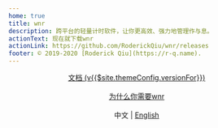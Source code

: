 ```yaml
---
home: true
title: wnr
description: 跨平台的轻量计时软件，让你更高效、强力地管理作与息。
actionText: 现在就下载wnr
actionLink: https://github.com/RoderickQiu/wnr/releases
footer: © 2019-2020 [Roderick Qiu](https://r-q.name).
---
```


<center><a href="./guide/1-basic-usage.html" class="btn btn--secondary">文档 (v{{$site.themeConfig.versionFor}})</a></center>

<br />

<center><a href="./why-wnr/yes-wnr.html" class="btn btn--third">为什么你需要wnr</a></center>

<br />

<center>中文 | <a href="../">English</a></center>
